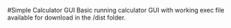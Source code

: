 #Simple Calculator GUI
Basic running calculator GUI with working exec file available for download in the /dist folder.
